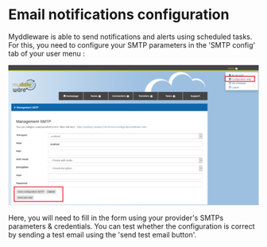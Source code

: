 # Email notifications configuration

Myddleware is able to send notifications and alerts using scheduled tasks. For this, you need to configure your SMTP parameters in the 'SMTP config' tab of your user menu :

![SMTP config panel](images/smtp_config.png)

Here, you will need to fill in the form using your provider's SMTPs parameters & credentials. You can test whether the configuration is
correct by sending a test email using the 'send test email button'.